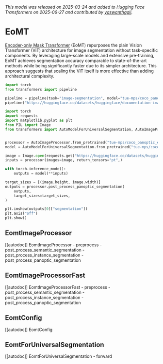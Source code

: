 <!--Copyright 2025 Mobile Perception Systems Lab at TU/e and The HuggingFace Inc. team. All rights reserved.
Licensed under the Apache License, Version 2.0 (the "License"); you may not use this file except in compliance with
the License. You may obtain a copy of the License at
http://www.apache.org/licenses/LICENSE-2.0
Unless required by applicable law or agreed to in writing, software distributed under the License is distributed on
an "AS IS" BASIS, WITHOUT WARRANTIES OR CONDITIONS OF ANY KIND, either express or implied. See the License for the
specific language governing permissions and limitations under the License.
⚠️ Note that this file is in Markdown but contain specific syntax for our doc-builder (similar to MDX) that may not be
rendered properly in your Markdown viewer.
-->

*This model was released on 2025-03-24 and added to Hugging Face Transformers on 2025-06-27 and contributed by [yaswanthgali](https://huggingface.co/yaswanthgali).*

# EoMT

[Encoder-only Mask Transformer](https://huggingface.co/papers/2503.19108) (EoMT) repurposes the plain Vision Transformer (ViT) architecture for image segmentation without task-specific components. By leveraging large-scale models and extensive pre-training, EoMT achieves segmentation accuracy comparable to state-of-the-art methods while being significantly faster due to its simpler architecture. This approach suggests that scaling the ViT itself is more effective than adding architectural complexity.

<hfoptions id="usage">
<hfoption id="Pipeline">

```py
import torch
from transformers import pipeline

pipeline = pipeline(task="image-segmentation", model="tue-mps/coco_panoptic_eomt_large_640", dtype="auto")
pipeline("https://huggingface.co/datasets/huggingface/documentation-images/resolve/main/pipeline-cat-chonk.jpeg")
```

</hfoption>
<hfoption id="AutoModel">

```py
import torch
import requests
import matplotlib.pyplot as plt
from PIL import Image
from transformers import AutoModelForUniversalSegmentation, AutoImageProcessor


processor = AutoImageProcessor.from_pretrained("tue-mps/coco_panoptic_eomt_large_640")
model = AutoModelForUniversalSegmentation.from_pretrained("tue-mps/coco_panoptic_eomt_large_640", dtype="auto")

image = Image.open(requests.get("https://huggingface.co/datasets/huggingface/documentation-images/resolve/main/pipeline-cat-chonk.jpeg", stream=True).raw)
inputs = processor(images=image, return_tensors="pt",)

with torch.inference_mode():
    outputs = model(**inputs)

target_sizes = [(image.height, image.width)]
outputs = processor.post_process_panoptic_segmentation(
    outputs,
    target_sizes=target_sizes,
)

plt.imshow(outputs[0]["segmentation"])
plt.axis("off")
plt.show()
```

</hfoption>
</hfoptions>

## EomtImageProcessor

[[autodoc]] EomtImageProcessor
    - preprocess
    - post_process_semantic_segmentation
    - post_process_instance_segmentation
    - post_process_panoptic_segmentation

## EomtImageProcessorFast

[[autodoc]] EomtImageProcessorFast
    - preprocess
    - post_process_semantic_segmentation
    - post_process_instance_segmentation
    - post_process_panoptic_segmentation

## EomtConfig

[[autodoc]] EomtConfig

## EomtForUniversalSegmentation

[[autodoc]] EomtForUniversalSegmentation
    - forward

